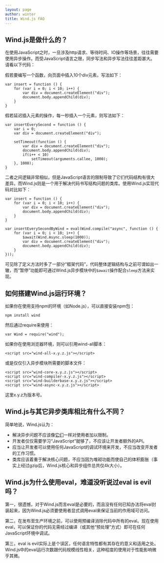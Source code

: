 ```yaml
---
layout: page
author: winter
title: Wind.js FAQ
---
```


## Wind.js是做什么的？

在使用JavaScript之时，一旦涉及http请求、等待时间、IO操作等场景，往往需要使用异步操作。而受JavaScript语言之限，同步写法和异步写法往往差距甚大。请看以下代码：

假若要编写一个函数，向页面中插入10个div元素，写法如下：

    var insert = function () {
        for (var i = 0; i < 10; i++) {
            var div = document.createElement("div");
            document.body.appendChild(div);
        }
    }

假若延迟插入元素的操作，每一秒插入一个元素，则写法如下：

    var insertEverySecond = function () {
        var i = 0;
        var div = document.createElement("div");

        setTimeout(function () {
            var div = document.createElement("div");
            document.body.appendChild(div);    
            if(i++ < 10)
                setTimeout(arguments.callee, 1000);
        }, 1000);
    }

二者之间逻辑非常相似，但是JavaScript语言的限制导致了它们代码结构有很大差异。而Wind.js则是一个用于解决代码书写结构问题的类库。使用Wind.js实现代码对比如下：

    var insert = function () {
        for (var i = 0; i < 10; i++) {
            var div = document.createElement("div");
            document.body.appendChild(div);
        }
    }

    var insertEverySecondByWind = eval(Wind.compile("async", function () {
        for (var i = 0; i < 10; i++) {
            $await(Wind.Async.sleep(1000));
            var div = document.createElement("div");
            document.body.appendChild(div);
        }
    }));
    
可见除了定义方法时多了一部分“框架代码”，代码整体逻辑结构与之前可谓如出一辙，而“暂停”功能即可通过Wind.js异步模块中的`$await`操作配合`sleep`方法来实现。

## 如何搭建Wind.js运行环境？

如果你在使用支持npm的环境（如Node.js），可以直接安装npm包：

    npm install wind

然后通过require来使用：

    var Wind = require("wind");

如果你在使用浏览器环境，则可以引用wind-all脚本：

    <script src="wind-all-x.y.z.js"></script>
    
或是仅仅引入异步模块所需要的脚本文件：

    <script src="wind-core-x.y.z.js"></script>
    <script src="wind-compiler-x.y.z.js"></script>
    <script src="wind-builderbase-x.y.z.js"></script>
    <script src="wind-async-x.y.z.js"></script>

这里x.y.z为版本号。

## Wind.js与其它异步类库相比有什么不同？

简单地说，Wind.js认为：

* 解决异步问题不应该像[它们](https://github.com/joyent/node/wiki/modules#wiki-async-flow)一样对使用者加以限制。
* 开发者仅仅需要学习“JavaScript”就够了，不应该让开发者额外的API。
* 应当让开发者可以使用任何JavaScript的调试环境来开发，不应当改变开发者的工作习惯。
* 类库应该着重于解决核心问题，不应当因为堆砌功能而使自己的体积膨胀（事实上经过gzip后，Wind.js核心和异步组件总共仅4k大小）。

## Wind.js为什么使用eval，难道没听说过eval is evil吗？

第一，很遗憾，对于Wind.js而言eval是必要的，而且没有任何已知办法将eval封装起来，因为Wind.js必须要使用者显式调用eval来保证当前的作用域可访问。

第二，在发布至生产环境之前，可以使用预编译消除代码中所有的eval。现在使用eval，可以保证你的代码无需经过编译（或其他“预处理”方式）即可在任何JavaScript环境中调试。

第三，eval is evil实际上是个误区，任何语言特性都有其存在的意义和适用之处。Wind.js中的eval运行次数跟代码规模线性相关，这种程度的使用对于性能影响微乎其微。